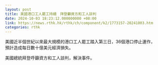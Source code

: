 ```yaml
---
layout: post
title: 美國港口工人罷工持續　拜登籲資方和工人談判
date: 2024-10-03 18:23:12.000000000 +08:00
link: https://news.rthk.hk/rthk/ch/component/k2/1773157-20241003.htm
categories: rthk
---
```


美國近半個世紀以來最大規模的港口工人罷工踏入第三日，36個港口停止運作，預計造成每日數十億美元經濟損失。

美國總統拜登呼籲資方和工人談判，解決事件。
